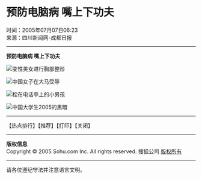 # 预防电脑病 嘴上下功夫

时间：2005年07月07日06:23  
来源：四川新闻网-成都日报  

---

**预防电脑病 嘴上下功夫**

![变性美女进行胸部整形](https://photo.pic.sohu.com/images/news/2005-12-01/108eafe2308.jpg)  

![中国女子在大马受辱](https://photo.pic.sohu.com/images/news/2005-12-01/108eafbeb20.jpg)  

![栓在电话亭上的小男孩](https://photo.pic.sohu.com/images/news/2005-12-01/108eaf576c3.jpg)  

![中国大学生2005的黑暗](https://photo.pic.sohu.com/images/news/2005-12-01/108eb18244c.jpg)  

---

【热点排行】【推荐】【打印】【关闭】

---

**版权信息**  
Copyright © 2005 Sohu.com Inc. All rights reserved. 搜狐公司 [版权所有](https://www.sohu.com/about/copyright.html)  

---

请各位遵纪守法并注意语言文明。
<!-- tcd_original_link https://news.sohu.com/20050707/n226218783.shtml -->
